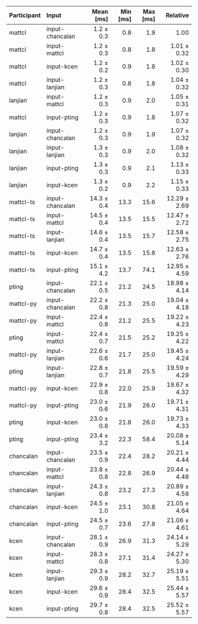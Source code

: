 | Participant | Input | Mean [ms] | Min [ms] | Max [ms] | Relative |
|:---|:---|---:|---:|---:|---:|
| mattcl | input-chancalan | 1.2 ± 0.3 | 0.8 | 1.9 | 1.00 |
| mattcl | input-mattcl | 1.2 ± 0.3 | 0.8 | 1.8 | 1.01 ± 0.32 |
| mattcl | input-kcen | 1.2 ± 0.2 | 0.9 | 1.8 | 1.02 ± 0.30 |
| mattcl | input-lanjian | 1.2 ± 0.3 | 0.8 | 1.8 | 1.04 ± 0.32 |
| lanjian | input-mattcl | 1.2 ± 0.3 | 0.9 | 2.0 | 1.05 ± 0.31 |
| mattcl | input-pting | 1.2 ± 0.3 | 0.9 | 1.8 | 1.07 ± 0.32 |
| lanjian | input-chancalan | 1.2 ± 0.3 | 0.9 | 1.9 | 1.07 ± 0.32 |
| lanjian | input-lanjian | 1.3 ± 0.3 | 0.9 | 2.0 | 1.08 ± 0.32 |
| lanjian | input-pting | 1.3 ± 0.3 | 0.9 | 2.1 | 1.13 ± 0.33 |
| lanjian | input-kcen | 1.3 ± 0.2 | 0.9 | 2.2 | 1.15 ± 0.33 |
| mattcl-ts | input-chancalan | 14.3 ± 0.4 | 13.3 | 15.6 | 12.29 ± 2.69 |
| mattcl-ts | input-mattcl | 14.5 ± 0.4 | 13.5 | 15.5 | 12.47 ± 2.72 |
| mattcl-ts | input-lanjian | 14.6 ± 0.4 | 13.5 | 15.7 | 12.58 ± 2.75 |
| mattcl-ts | input-kcen | 14.7 ± 0.4 | 13.5 | 15.8 | 12.63 ± 2.76 |
| mattcl-ts | input-pting | 15.1 ± 4.2 | 13.7 | 74.1 | 12.95 ± 4.59 |
| pting | input-chancalan | 22.1 ± 0.5 | 21.2 | 24.5 | 18.98 ± 4.14 |
| mattcl-py | input-chancalan | 22.2 ± 0.8 | 21.3 | 25.0 | 19.04 ± 4.18 |
| mattcl-py | input-mattcl | 22.4 ± 0.8 | 21.2 | 25.5 | 19.22 ± 4.23 |
| pting | input-mattcl | 22.4 ± 0.7 | 21.5 | 25.2 | 19.25 ± 4.22 |
| mattcl-py | input-lanjian | 22.6 ± 0.6 | 21.7 | 25.0 | 19.45 ± 4.24 |
| pting | input-lanjian | 22.8 ± 0.7 | 21.8 | 25.5 | 19.59 ± 4.29 |
| mattcl-py | input-kcen | 22.9 ± 0.8 | 22.0 | 25.9 | 19.67 ± 4.32 |
| mattcl-py | input-pting | 23.0 ± 0.6 | 21.9 | 26.0 | 19.71 ± 4.31 |
| pting | input-kcen | 23.0 ± 0.8 | 21.8 | 26.0 | 19.73 ± 4.33 |
| pting | input-pting | 23.4 ± 3.2 | 22.3 | 58.4 | 20.08 ± 5.14 |
| chancalan | input-chancalan | 23.5 ± 0.9 | 22.4 | 28.2 | 20.21 ± 4.44 |
| chancalan | input-mattcl | 23.8 ± 0.8 | 22.8 | 26.9 | 20.44 ± 4.48 |
| chancalan | input-lanjian | 24.3 ± 0.8 | 23.2 | 27.3 | 20.89 ± 4.58 |
| chancalan | input-kcen | 24.5 ± 1.0 | 23.1 | 30.8 | 21.05 ± 4.64 |
| chancalan | input-pting | 24.5 ± 0.7 | 23.6 | 27.8 | 21.06 ± 4.61 |
| kcen | input-chancalan | 28.1 ± 0.9 | 26.9 | 31.3 | 24.14 ± 5.29 |
| kcen | input-mattcl | 28.3 ± 0.8 | 27.1 | 31.4 | 24.27 ± 5.30 |
| kcen | input-lanjian | 29.3 ± 0.9 | 28.2 | 32.7 | 25.19 ± 5.51 |
| kcen | input-kcen | 29.6 ± 0.9 | 28.4 | 32.5 | 25.44 ± 5.57 |
| kcen | input-pting | 29.7 ± 0.8 | 28.4 | 32.5 | 25.52 ± 5.57 |
